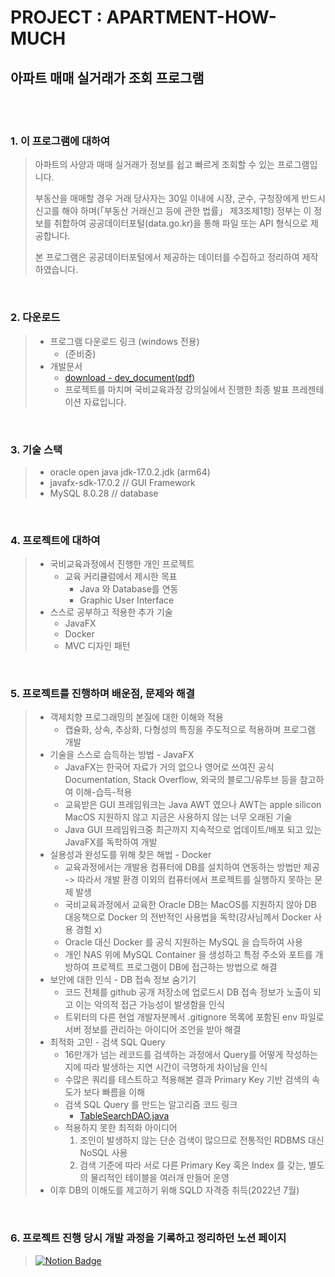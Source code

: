 # PROJECT : APARTMENT-HOW-MUCH

## 아파트 매매 실거래가 조회 프로그램
<br><br>

### 1. 이 프로그램에 대하여
> 아파트의 사양과 매매 실거래가 정보를 쉽고 빠르게 조회할 수 있는 프로그램입니다.
> 
> 부동산을 매매할 경우 거래 당사자는 30일 이내에 시장, 군수, 구청장에게 반드시 신고를 해야 하며(「부동산 거래신고 등에 관한 법률」 제3조제1항) 정부는 이 정보를 취합하여 공공데이터포털(data.go.kr)을 통해 파일 또는 API 형식으로 제공합니다.
> 
> 본 프로그램은 공공데이터포털에서 제공하는 데이터를 수집하고 정리하여 제작하였습니다.
  
<br>

### 2. 다운로드 
> * 프로그램 다운로드 링크 (windows 전용)
>   * (준비중)
> * 개발문서
>   * [download - dev_document(pdf)](https://drive.google.com/file/d/1uSMxHxRhqIvmre2-DTt-DxtbuGUoBxku/view?usp=sharing)
>   * 프로젝트를 마치며 국비교육과정 강의실에서 진행한 최종 발표 프레젠테이션 자료입니다.
> 
<br>



### 3. 기술 스택
> * oracle open java jdk-17.0.2.jdk (arm64)
> * javafx-sdk-17.0.2 // GUI Framework
> * MySQL 8.0.28 // database

<br>

### 4. 프로젝트에 대하여
> * 국비교육과정에서 진행한 개인 프로젝트
>   * 교육 커리큘럼에서 제시한 목표
>     * Java 와 Database를 연동
>     * Graphic User Interface
> * 스스로 공부하고 적용한 추가 기술
>     * JavaFX
>     * Docker
>     * MVC 디자인 패턴
>       

<br>

### 5. 프로젝트를 진행하며 배운점, 문제와 해결
>  * 객제치향 프로그래밍의 본질에 대한 이해와 적용
>    * 캡슐화, 상속, 추상화, 다형성의 특징을 주도적으로 적용하며 프로그램 개발
>  * 기술을 스스로 습득하는 방법 - JavaFX
>    * JavaFX는 한국어 자료가 거의 없으나 영어로 쓰여진 공식 Documentation, Stack Overflow, 외국의 블로그/유투브 등을 참고하여 이해-습득-적용
>    * 교육받은 GUI 프레임워크는 Java AWT 였으나 AWT는 apple silicon MacOS 지원하지 않고 지금은 사용하지 않는 너무 오래된 기술
>    * Java GUI 프레임워크중 최근까지 지속적으로 업데이트/배포 되고 있는 JavaFX를 독학하여 개발
>  * 실용성과 완성도를 위해 찾은 해법 - Docker
>    * 교육과정에서는 개발용 컴퓨터에 DB를 설치하여 연동하는 방법만 제공 -> 따라서 개발 환경 이외의 컴퓨터에서 프로젝트를 실행하지 못하는 문제 발생
>    * 국비교육과정에서 교육한 Oracle DB는 MacOS를 지원하지 않아 DB 대응책으로 Docker 의 전반적인 사용법을 독학(강사님께서 Docker 사용 경험 x)
>    * Oracle 대신 Docker 를 공식 지원하는 MySQL 을 습득하여 사용
>    * 개인 NAS 위에 MySQL Container 을 생성하고 특정 주소와 포트를 개방하여 프로젝트 프로그램이 DB에 접근하는 방법으로 해결  
>  * 보안에 대한 인식 - DB 접속 정보 숨기기
>    * 코드 전체를 github 공개 저장소에 업로드시 DB 접속 정보가 노출이 되고 이는 악의적 접근 가능성이 발생함을 인식
>    * 트위터의 다른 현업 개발자분께서 .gitignore 목록에 포함된 env 파일로 서버 정보를 관리하는 아이디어 조언을 받아 해결
>  * 최적화 고민 - 검색 SQL Query
>    * 16만개가 넘는 레코드를 검색하는 과정에서 Query를 어떻게 작성하는지에 따라 발생하는 지연 시간이 극명하게 차이남을 인식
>    * 수많은 쿼리를 테스트하고 적용해본 결과 Primary Key 기반 검색의 속도가 보다 빠름을 이해
>    * 검색 SQL Query 를 만드는 알고리즘 코드 링크
>      * [TableSearchDAO.java](https://github.com/dpcalfola/apartment_howmuch/blob/main/src/main/java/com/folaSmile/apartSearch/databaseModel/tableModel/TableSearchDAO.java)
>    * 적용하지 못한 최적화 아이디어
>      1. 조인이 발생하지 않는 단순 검색이 많으므로 전통적인 RDBMS 대신 NoSQL 사용
>      2. 검색 기준에 따라 서로 다른 Primary Key 혹은 Index 를 갖는, 별도의 물리적인 테이블을 여러개 만들어 운영
>   * 이후 DB의 이해도를 제고하기 위해 SQLD 자격증 취득(2022년 7월)

<br> 

### 6. 프로젝트 진행 당시 개발 과정을 기록하고 정리하던 노션 페이지

> [![Notion Badge](https://img.shields.io/badge/APARTMENT_HOW_MUCH-808080?style=for-the-badge&logo=NOTION&logoColor=white&link=https://twitter.com/dpcalFola)](https://www.notion.so/PROJECT-APARTMENT-HOW-MUCH-c5e2a8a7cdff4c07ab3452ad95005020)
